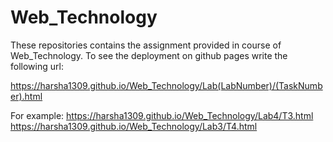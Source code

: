 # Web_Technology

These repositories contains the assignment provided in course of Web_Technology.
To see the deployment on github pages write the following url:

https://harsha1309.github.io/Web_Technology/Lab(LabNumber)/(TaskNumber).html

For example: https://harsha1309.github.io/Web_Technology/Lab4/T3.html
                   https://harsha1309.github.io/Web_Technology/Lab3/T4.html
